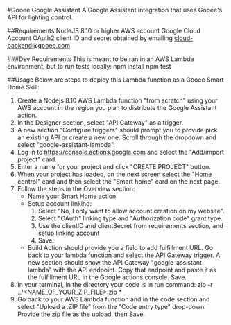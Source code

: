 #Gooee Google Assistant
A Google Assistant integration that uses Gooee's API for lighting control.

##Requirements
NodeJS 8.10 or higher
AWS account
Google Cloud Account
OAuth2 client ID and secret obtained by emailing cloud-backend@gooee.com

###Dev Requirements
This is meant to be ran in an AWS Lambda environment, but to run tests locally: 
npm install
npm test

##Usage
Below are steps to deploy this Lambda function as a Gooee Smart Home Skill:

1. Create a Nodejs 8.10 AWS Lambda function "from scratch" using your AWS account in the region you plan to distribute the Google Assistant action.
2. In the Designer section, select "API Gateway" as a trigger. 
3. A new section "Configure triggers" should prompt you to provide pick an existing API or create a new one. Scroll through the dropdown 
    and select "google-assistant-lambda". 
4. Log in to https://console.actions.google.com and select the "Add/import project" card.
5. Enter a name for your project and click "CREATE PROJECT" button.
6. When your project has loaded, on the next screen select the "Home control" card and then select the "Smart home" card on the next page.
7. Follow the steps in the Overview section:
    * Name your Smart Home action
    * Setup account linking:
        1. Select "No, I only want to allow account creation on my website".
        2. Select "OAuth" linking type and "Authorization code" grant type.
        3. Use the clientID and clientSecret from requirements section, and setup linking account
        4. Save.
    * Build Action should provide you a field to add fulfillment URL. Go back to your lambda function and select the API Gateway trigger. A new section
        should show the API Gateway "google-assistant-lambda" with the API endpoint. Copy that endpoint and paste it as the fulfillment URL in the
        Google actions console. Save.
8. In your terminal, in the directory your code is in run command: zip -r ../<NAME_OF_YOUR_ZIP_FILE>.zip *
9. Go back to your AWS Lambda function and in the code section and select "Upload a .ZIP file" from the "Code entry type" drop-down. Provide the zip file
    as the upload, then Save.